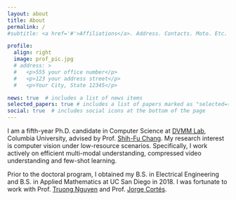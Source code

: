 ```yaml
---
layout: about
title: About
permalink: /
#subtitle: <a href='#'>Affiliations</a>. Address. Contacts. Moto. Etc.

profile:
  align: right
  image: prof_pic.jpg
  # address: >
  #   <p>555 your office number</p>
  #   <p>123 your address street</p>
  #   <p>Your City, State 12345</p>

news: true  # includes a list of news items
selected_papers: true # includes a list of papers marked as "selected={true}"
social: true  # includes social icons at the bottom of the page
---
```


I am a fifth-year Ph.D. candidate in Computer Science at <a href="https://www.ee.columbia.edu/ln/dvmm/newHome.htm">DVMM Lab</a>, Columbia University, advised by Prof. <a href="https://www.ee.columbia.edu/~sfchang">Shih-Fu Chang</a>. My research interest is computer vision under low-resource scenarios. Specifically, I work actively on efficient multi-modal understanding, compressed video understanding and few-shot learning. 

Prior to the doctoral program, I obtained my B.S. in Electrical Engineering and B.S. in Applied Mathematics at UC San Diego in 2018. I was fortunate to work with Prof. <a href="http://videoprocessing.ucsd.edu/?page_id=40m">Truong Nguyen</a> and Prof. <a href="http://terrano.ucsd.edu/jorge/index.html">Jorge Cortés</a>. 


<!-- and Prof. <a href="https://mathweb.ucsd.edu/~helton/">Bill Helton</a>. -->



<!-- Write your biography here. Tell the world about yourself. Link to your favorite [subreddit](http://reddit.com). You can put a picture in, too. The code is already in, just name your picture `prof_pic.jpg` and put it in the `img/` folder.

Put your address / P.O. box / other info right below your picture. You can also disable any these elements by editing `profile` property of the YAML header of your `_pages/about.md`. Edit `_bibliography/papers.bib` and Jekyll will render your [publications page](/al-folio/publications/) automatically.

Link to your social media connections, too. This theme is set up to use [Font Awesome icons](http://fortawesome.github.io/Font-Awesome/) and [Academicons](https://jpswalsh.github.io/academicons/), like the ones below. Add your Facebook, Twitter, LinkedIn, Google Scholar, or just disable all of them. -->
